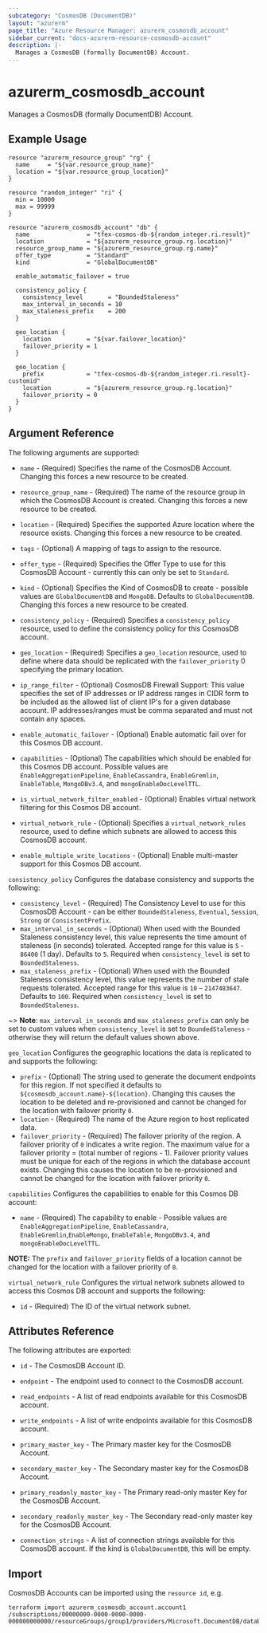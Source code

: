 ```yaml
---
subcategory: "CosmosDB (DocumentDB)"
layout: "azurerm"
page_title: "Azure Resource Manager: azurerm_cosmosdb_account"
sidebar_current: "docs-azurerm-resource-cosmosdb-account"
description: |-
  Manages a CosmosDB (formally DocumentDB) Account.
---
```


# azurerm_cosmosdb_account

Manages a CosmosDB (formally DocumentDB) Account.

## Example Usage

```hcl
resource "azurerm_resource_group" "rg" {
  name     = "${var.resource_group_name}"
  location = "${var.resource_group_location}"
}

resource "random_integer" "ri" {
  min = 10000
  max = 99999
}

resource "azurerm_cosmosdb_account" "db" {
  name                = "tfex-cosmos-db-${random_integer.ri.result}"
  location            = "${azurerm_resource_group.rg.location}"
  resource_group_name = "${azurerm_resource_group.rg.name}"
  offer_type          = "Standard"
  kind                = "GlobalDocumentDB"

  enable_automatic_failover = true

  consistency_policy {
    consistency_level       = "BoundedStaleness"
    max_interval_in_seconds = 10
    max_staleness_prefix    = 200
  }

  geo_location {
    location          = "${var.failover_location}"
    failover_priority = 1
  }

  geo_location {
    prefix            = "tfex-cosmos-db-${random_integer.ri.result}-customid"
    location          = "${azurerm_resource_group.rg.location}"
    failover_priority = 0
  }
}
```

## Argument Reference

The following arguments are supported:

* `name` - (Required) Specifies the name of the CosmosDB Account. Changing this forces a new resource to be created.

* `resource_group_name` - (Required) The name of the resource group in which the CosmosDB Account is created. Changing this forces a new resource to be created.

* `location` - (Required) Specifies the supported Azure location where the resource exists. Changing this forces a new resource to be created.

* `tags` - (Optional) A mapping of tags to assign to the resource.

* `offer_type` - (Required) Specifies the Offer Type to use for this CosmosDB Account - currently this can only be set to `Standard`.

* `kind` - (Optional) Specifies the Kind of CosmosDB to create - possible values are `GlobalDocumentDB` and `MongoDB`. Defaults to `GlobalDocumentDB`. Changing this forces a new resource to be created.

* `consistency_policy` - (Required) Specifies a `consistency_policy` resource, used to define the consistency policy for this CosmosDB account.

* `geo_location` - (Required) Specifies a `geo_location` resource, used to define where data should be replicated with the `failover_priority` 0 specifying the primary location.

* `ip_range_filter` - (Optional) CosmosDB Firewall Support: This value specifies the set of IP addresses or IP address ranges in CIDR form to be included as the allowed list of client IP's for a given database account. IP addresses/ranges must be comma separated and must not contain any spaces.

* `enable_automatic_failover` - (Optional) Enable automatic fail over for this Cosmos DB account.

* `capabilities` - (Optional) The capabilities which should be enabled for this Cosmos DB account. Possible values are `EnableAggregationPipeline`, `EnableCassandra`, `EnableGremlin`, `EnableTable`, `MongoDBv3.4`, and `mongoEnableDocLevelTTL`.

* `is_virtual_network_filter_enabled` - (Optional) Enables virtual network filtering for this Cosmos DB account.

* `virtual_network_rule` - (Optional) Specifies a `virtual_network_rules` resource, used to define which subnets are allowed to access this CosmosDB account.

* `enable_multiple_write_locations` - (Optional) Enable multi-master support for this Cosmos DB account.

`consistency_policy` Configures the database consistency and supports the following:

* `consistency_level` - (Required) The Consistency Level to use for this CosmosDB Account - can be either `BoundedStaleness`, `Eventual`, `Session`, `Strong` or `ConsistentPrefix`.
* `max_interval_in_seconds` - (Optional) When used with the Bounded Staleness consistency level, this value represents the time amount of staleness (in seconds) tolerated. Accepted range for this value is `5` - `86400` (1 day). Defaults to `5`. Required when `consistency_level` is set to `BoundedStaleness`.
* `max_staleness_prefix` - (Optional) When used with the Bounded Staleness consistency level, this value represents the number of stale requests tolerated. Accepted range for this value is `10` – `2147483647`. Defaults to `100`. Required when `consistency_level` is set to `BoundedStaleness`.

~> **Note**: `max_interval_in_seconds` and `max_staleness_prefix` can only be set to custom values when `consistency_level` is set to `BoundedStaleness` - otherwise they will return the default values shown above.

`geo_location` Configures the geographic locations the data is replicated to and supports the following:

* `prefix` - (Optional) The string used to generate the document endpoints for this region. If not specified it defaults to `${cosmosdb_account.name}-${location}`. Changing this causes the location to be deleted and re-provisioned and cannot be changed for the location with failover priority `0`.
* `location` - (Required) The name of the Azure region to host replicated data.
* `failover_priority` - (Required) The failover priority of the region. A failover priority of `0` indicates a write region. The maximum value for a failover priority = (total number of regions - 1). Failover priority values must be unique for each of the regions in which the database account exists. Changing this causes the location to be re-provisioned and cannot be changed for the location with failover priority `0`.

`capabilities` Configures the capabilities to enable for this Cosmos DB account:

* `name` - (Required) The capability to enable - Possible values are `EnableAggregationPipeline`, `EnableCassandra`, `EnableGremlin`,`EnableMongo`, `EnableTable`, `MongoDBv3.4`, and `mongoEnableDocLevelTTL`.

**NOTE:** The `prefix` and `failover_priority` fields of a location cannot be changed for the location with a failover priority of `0`.

`virtual_network_rule` Configures the virtual network subnets allowed to access this Cosmos DB account and supports the following:

* `id` - (Required) The ID of the virtual network subnet.

## Attributes Reference

The following attributes are exported:

* `id` - The CosmosDB Account ID.

* `endpoint` - The endpoint used to connect to the CosmosDB account.

* `read_endpoints` - A list of read endpoints available for this CosmosDB account.

* `write_endpoints` - A list of write endpoints available for this CosmosDB account.

* `primary_master_key` - The Primary master key for the CosmosDB Account.

* `secondary_master_key` - The Secondary master key for the CosmosDB Account.

* `primary_readonly_master_key` - The Primary read-only master Key for the CosmosDB Account.

* `secondary_readonly_master_key` - The Secondary read-only master key for the CosmosDB Account.

* `connection_strings` - A list of connection strings available for this CosmosDB account. If the kind is `GlobalDocumentDB`, this will be empty.


## Import

CosmosDB Accounts can be imported using the `resource id`, e.g.

```shell
terraform import azurerm_cosmosdb_account.account1 /subscriptions/00000000-0000-0000-0000-000000000000/resourceGroups/group1/providers/Microsoft.DocumentDB/databaseAccounts/account1
```

